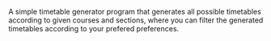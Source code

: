 
A simple timetable generator program that generates all possible timetables according to given courses and sections, where you can filter the generated timetables according to your prefered preferences. 